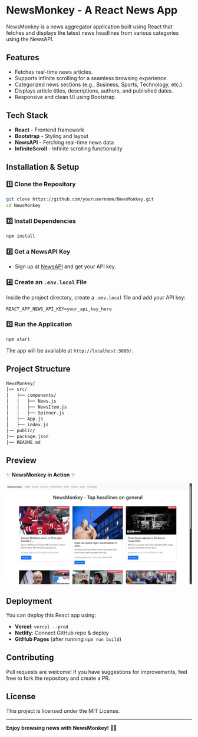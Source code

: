 # NewsMonkey - A React News App

NewsMonkey is a news aggregator application built using React that fetches and displays the latest news headlines from various categories using the NewsAPI.

## Features
- Fetches real-time news articles.
- Supports infinite scrolling for a seamless browsing experience.
- Categorized news sections (e.g., Business, Sports, Technology, etc.).
- Displays article titles, descriptions, authors, and published dates.
- Responsive and clean UI using Bootstrap.

## Tech Stack
- **React** - Frontend framework
- **Bootstrap** - Styling and layout
- **NewsAPI** - Fetching real-time news data
- **InfiniteScroll** - Infinite scrolling functionality

## Installation & Setup

### 1️⃣ Clone the Repository
```bash
git clone https://github.com/yourusername/NewsMonkey.git
cd NewsMonkey
```

### 2️⃣ Install Dependencies
```bash
npm install
```

### 3️⃣ Get a NewsAPI Key
- Sign up at [NewsAPI](https://newsapi.org/) and get your API key.

### 4️⃣ Create an `.env.local` File
Inside the project directory, create a `.env.local` file and add your API key:
```
REACT_APP_NEWS_API_KEY=your_api_key_here
```

### 5️⃣ Run the Application
```bash
npm start
```
The app will be available at `http://localhost:3000/`.

## Project Structure
```
NewsMonkey/
│── src/
│   ├── components/
│   │   ├── News.js
│   │   ├── NewsItem.js
│   │   ├── Spinner.js
│   ├── App.js
│   ├── index.js
│── public/
│── package.json
│── README.md
```

## Preview
✨ **NewsMonkey in Action** ✨

![NewsMonkey Preview](./src/assets/preview.jpg)

## Deployment
You can deploy this React app using:
- **Vercel**: `vercel --prod`
- **Netlify**: Connect GitHub repo & deploy
- **GitHub Pages** (after running `npm run build`)

## Contributing
Pull requests are welcome! If you have suggestions for improvements, feel free to fork the repository and create a PR.

## License
This project is licensed under the MIT License.

---
**Enjoy browsing news with NewsMonkey! 📰🚀**

